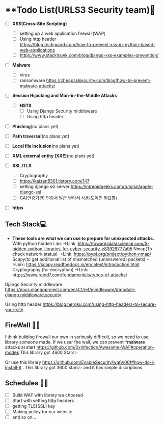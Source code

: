 # **Todo List(URLS3 Security team)🫠
- [ ] **XSS(Cross-Site Scripting)**
	- [ ] setting up a web application firewall(WAP)
	- [ ] Using http header
	- [ ] https://blog.techguard.com/how-to-prevent-xss-in-python-based-web-applications
	- [ ] https://www.stackhawk.com/blog/django-xss-examples-prevention/
- [ ] **Malware**
	- [ ] virus
	- [ ] ransomware
	      https://cheapsslsecurity.com/blog/how-to-prevent-malware-attacks/
- [ ] **Session Hijacking and Man-in-the-Middle Attacks**
	- [ ] **HSTS**
		- [ ] Using Django Security middleware
		- [ ] Using http header 
- [ ] **Phishing**(no plans yet)
- [ ] **Path traversal**(no plans yet)
- [ ] **Local file inclusion**(no plans yet)
- [ ] **XML external entity (XXE)**(no plans yet)
- [ ] **SSL /TLS**
	- [ ] Cryptography
	- [ ] https://kaizen8501.tistory.com/147
	- [ ] setting django ssl server https://intrepidgeeks.com/tutorial/apply-django-ssl
	- [ ] CA(인증기관) 인증서 발급 받아서 사용(도메인 필요함)
- [ ] **https**


## **Tech Stack**💻
- **These tools are what we can use to prepare for unexpected attacks.**
	With python hidden Libs
	->Link: https://towardsdatascience.com/5-hidden-python-libraries-for-cyber-security-e83928777a95
	Nmap(To check network status)
	->Link: https://pypi.org/project/python-nmap/
	Scapy(to get additional list of mismatched (unanswered) packets)
	->Link: https://scapy.readthedocs.io/en/latest/introduction.html
	Cryptography (for encryption)
	->Link: https://www.rapid7.com/fundamentals/types-of-attacks/

Django Security middleware 
https://docs.djangoproject.com/en/4.1/ref/middleware/#module-django.middleware.security

Using http header
https://blog.heroku.com/using-http-headers-to-secure-your-site

## **FireWall** 👨‍💻
I think building firewall our own in seriously difficult, so we need to use library someone made.
If we user fire wall, we can prevent ***malware** attacks at start
https://github.com/0xInfection/Awesome-WAF#operation-modes
This library got 4600 Stars✨

Or use this library https://github.com/EnableSecurity/wafw00f#how-do-i-install-it . This library got 3600 stars✨ and it has simple discriptions

## **Schedules** 👨‍💻
- [ ] Build WAF with library we choosed
- [ ] Start with setting http headers
- [ ] getting TLS(SSL) key
- [ ] Making policy for our website
- [ ] and so on...